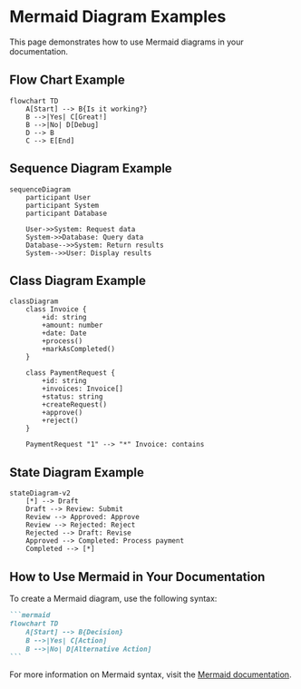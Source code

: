 # Mermaid Diagram Examples

This page demonstrates how to use Mermaid diagrams in your documentation.

## Flow Chart Example

```mermaid
flowchart TD
    A[Start] --> B{Is it working?}
    B -->|Yes| C[Great!]
    B -->|No| D[Debug]
    D --> B
    C --> E[End]
```

## Sequence Diagram Example

```mermaid
sequenceDiagram
    participant User
    participant System
    participant Database

    User->>System: Request data
    System->>Database: Query data
    Database-->>System: Return results
    System-->>User: Display results
```

## Class Diagram Example

```mermaid
classDiagram
    class Invoice {
        +id: string
        +amount: number
        +date: Date
        +process()
        +markAsCompleted()
    }

    class PaymentRequest {
        +id: string
        +invoices: Invoice[]
        +status: string
        +createRequest()
        +approve()
        +reject()
    }

    PaymentRequest "1" --> "*" Invoice: contains
```

## State Diagram Example

```mermaid
stateDiagram-v2
    [*] --> Draft
    Draft --> Review: Submit
    Review --> Approved: Approve
    Review --> Rejected: Reject
    Rejected --> Draft: Revise
    Approved --> Completed: Process payment
    Completed --> [*]
```

## How to Use Mermaid in Your Documentation

To create a Mermaid diagram, use the following syntax:

````markdown
```mermaid
flowchart TD
    A[Start] --> B{Decision}
    B -->|Yes| C[Action]
    B -->|No| D[Alternative Action]
```
````

For more information on Mermaid syntax, visit the [Mermaid documentation](https://mermaid.js.org/intro/).
